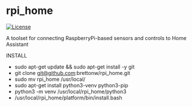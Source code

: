 # rpi_home
[![License](https://img.shields.io/badge/License-MIT-blue)](#license)

A toolset for connecting RaspberryPi-based sensors and controls to Home Assistant

INSTALL
- sudo apt-get update && sudo apt-get install -y git
- git clone git@github.com:brettonw/rpi_home.git
- sudo mv rpi_home /usr/local/
- sudo apt-get install python3-venv python3-pip
- python3 -m venv /usr/local/rpi_home/python3
- /usr/local/rpi_home/platform/bin/install.bash
